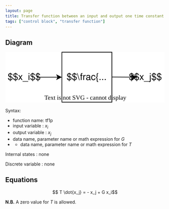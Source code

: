 ```yaml
---
layout: page
title: Transfer function between an input and output one time constant
tags: ["control block", "transfer function"]
---
```


## Diagram

![transfer function diagram](/pages/models/controlBlocks/transferFunction/transferFunction.svg)

Syntax:  

- function name: tf1p
- input variable : $x_i$
- output variable : $x_j$
- data name, parameter name or math expression for $G$
- - data name, parameter name or math expression for $T$

Internal states : none

Discrete variable : none

## Equations

$$ T \dot{x_j} = - x_j + G x_i$$

**N.B.** A zero value for $T$ is allowed.
